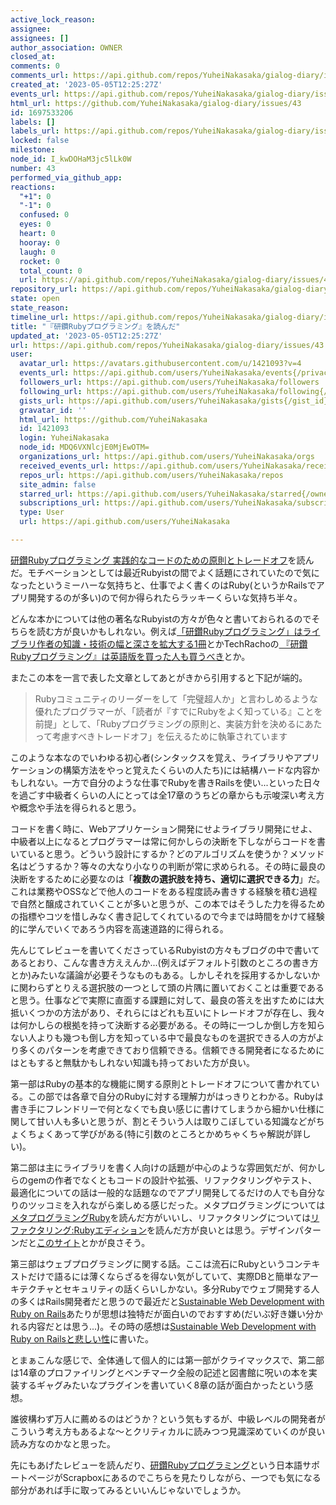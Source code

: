 ```yaml
---
active_lock_reason: 
assignee: 
assignees: []
author_association: OWNER
closed_at: 
comments: 0
comments_url: https://api.github.com/repos/YuheiNakasaka/gialog-diary/issues/43/comments
created_at: '2023-05-05T12:25:27Z'
events_url: https://api.github.com/repos/YuheiNakasaka/gialog-diary/issues/43/events
html_url: https://github.com/YuheiNakasaka/gialog-diary/issues/43
id: 1697533206
labels: []
labels_url: https://api.github.com/repos/YuheiNakasaka/gialog-diary/issues/43/labels{/name}
locked: false
milestone: 
node_id: I_kwDOHaM3jc5lLk0W
number: 43
performed_via_github_app: 
reactions:
  "+1": 0
  "-1": 0
  confused: 0
  eyes: 0
  heart: 0
  hooray: 0
  laugh: 0
  rocket: 0
  total_count: 0
  url: https://api.github.com/repos/YuheiNakasaka/gialog-diary/issues/43/reactions
repository_url: https://api.github.com/repos/YuheiNakasaka/gialog-diary
state: open
state_reason: 
timeline_url: https://api.github.com/repos/YuheiNakasaka/gialog-diary/issues/43/timeline
title: "『研鑽Rubyプログラミング』を読んだ"
updated_at: '2023-05-05T12:25:27Z'
url: https://api.github.com/repos/YuheiNakasaka/gialog-diary/issues/43
user:
  avatar_url: https://avatars.githubusercontent.com/u/1421093?v=4
  events_url: https://api.github.com/users/YuheiNakasaka/events{/privacy}
  followers_url: https://api.github.com/users/YuheiNakasaka/followers
  following_url: https://api.github.com/users/YuheiNakasaka/following{/other_user}
  gists_url: https://api.github.com/users/YuheiNakasaka/gists{/gist_id}
  gravatar_id: ''
  html_url: https://github.com/YuheiNakasaka
  id: 1421093
  login: YuheiNakasaka
  node_id: MDQ6VXNlcjE0MjEwOTM=
  organizations_url: https://api.github.com/users/YuheiNakasaka/orgs
  received_events_url: https://api.github.com/users/YuheiNakasaka/received_events
  repos_url: https://api.github.com/users/YuheiNakasaka/repos
  site_admin: false
  starred_url: https://api.github.com/users/YuheiNakasaka/starred{/owner}{/repo}
  subscriptions_url: https://api.github.com/users/YuheiNakasaka/subscriptions
  type: User
  url: https://api.github.com/users/YuheiNakasaka

---
```

[研鑽Rubyプログラミング 実践的なコードのための原則とトレードオフ](https://amzn.to/3Vfsqra)を読んだ。モチベーションとしては最近Rubyistの間でよく話題にされていたので気になったというミーハーな気持ちと、仕事でよく書くのはRuby(というかRailsでアプリ開発するのが多い)ので何か得られたらラッキーくらいな気持ち半々。

どんな本かについては他の著名なRubyistの方々が色々と書いておられるのでそちらを読む方が良いかもしれない。例えば[「研鑽Rubyプログラミング」はライブラリ作者の知識・技術の幅と深さを拡大する1冊](https://tagomoris.hatenablog.com/entry/2023/04/19/123501)とかTechRachoの[
『研鑽Rubyプログラミング』は英語版を買った人も買うべき](https://techracho.bpsinc.jp/hachi8833/2023_04_19/129409)とか。

またこの本を一言で表した文章としてあとがきから引用すると下記が端的。
>Rubyコミュニティのリーダーをして「完璧超人か」と言わしめるような優れたプログラマーが、「読者が『すでにRubyをよく知っている』ことを前提」として、「Rubyプログラミングの原則と、実装方針を決めるにあたって考慮すべきトレードオフ」を伝えるために執筆されています

このような本なのでいわゆる初心者(シンタックスを覚え、ライブラリやアプリケーションの構築方法をやっと覚えたくらいの人たち)には結構ハードな内容かもしれない。一方で自分のような仕事でRubyを書きRailsを使い...といった日々を過ごす中級者くらいの人にとっては全17章のうちどの章からも示唆深い考え方や概念や手法を得られると思う。

コードを書く時に、Webアプリケーション開発にせよライブラリ開発にせよ、中級者以上になるとプログラマーは常に何かしらの決断を下しながらコードを書いていると思う。どういう設計にするか？どのアルゴリズムを使うか？メソッド名はどうするか？等々の大なり小なりの判断が常に求められる。その時に最良の決断をするために必要なのは「**複数の選択肢を持ち、適切に選択できる力**」だ。これは業務やOSSなどで他人のコードをある程度読み書きする経験を積む過程で自然と醸成されていくことが多いと思うが、この本ではそうした力を得るための指標やコツを惜しみなく書き記してくれているので今までは時間をかけて経験的に学んでいくであろう内容を高速道路的に得られる。

先んじてレビューを書いてくださっているRubyistの方々もブログの中で書いてあるとおり、こんな書き方ええんか...(例えばデフォルト引数のところの書き方とか)みたいな議論が必要そうなものもある。しかしそれを採用するかしないかに関わらずとりえる選択肢の一つとして頭の片隅に置いておくことは重要であると思う。仕事などで実際に直面する課題に対して、最良の答えを出すためには大抵いくつかの方法があり、それらにはどれも互いにトレードオフが存在し、我々は何かしらの根拠を持って決断する必要がある。その時に一つしか倒し方を知らない人よりも幾つも倒し方を知っている中で最良なものを選択できる人の方がより多くのパターンを考慮できており信頼できる。信頼できる開発者になるためにはともすると無駄かもしれない知識も持っておいた方が良い。

第一部はRubyの基本的な機能に関する原則とトレードオフについて書かれている。この部では各章で自分のRubyに対する理解力がはっきりとわかる。Rubyは書き手にフレンドリーで何となくでも良い感じに書けてしまうから細かい仕様に関して甘い人も多いと思うが、割とそういう人は取りこぼしている知識などがちょくちょくあって学びがある(特に引数のところとかめちゃくちゃ解説が詳しい)。

第二部は主にライブラリを書く人向けの話題が中心のような雰囲気だが、何かしらのgemの作者でなくともコードの設計や拡張、リファクタリングやテスト、最適化についての話は一般的な話題なのでアプリ開発してるだけの人でも自分なりのツッコミを入れながら楽しめる感じだった。メタプログラミングについては[メタプログラミングRuby](https://amzn.to/412T1ZP)を読んだ方がいいし、リファクタリングについては[リファクタリング:Rubyエディション](https://amzn.to/3pbzTeS)を読んだ方が良いとは思う。デザインパターンだと[このサイト](https://refactoring.guru/ja/design-patterns/ruby)とかが良さそう。

第三部はウェブプログラミングに関する話。ここは流石にRubyというコンテキストだけで語るには薄くならざるを得ない気がしていて、実際DBと簡単なアーキテクチャとセキュリティの話くらいしかない。多分Rubyでウェブ開発する人の多くはRails開発者だと思うので最近だと[Sustainable Web Development with Ruby on Rails](https://amzn.to/3VxI1T2)あたりが思想は独特だが面白いのでおすすめ(だいぶ好き嫌い分かれる内容だとは思う...)。その時の感想は[Sustainable Web Development with Ruby on Railsと悲しい性](https://yuheinakasaka.github.io/gialog-diary/articles/3)に書いた。

とまぁこんな感じで、全体通して個人的には第一部がクライマックスで、第二部は14章のプロファイリングとベンチマーク全般の記述と図書館に呪いの本を実装するギャグみたいなプラグインを書いていく8章の話が面白かったという感想。

誰彼構わず万人に薦めるのはどうか？という気もするが、中級レベルの開発者がこういう考え方もあるよな〜とクリティカルに読みつつ見識深めていくのが良い読み方なのかなと思った。

先にもあげたレビューを読んだり、[研鑽Rubyプログラミング](https://scrapbox.io/kensan-ruby/)という日本語サポートページがScrapboxにあるのでこちらを見たりしながら、一つでも気になる部分があれば手に取ってみるといいんじゃないでしょうか。
